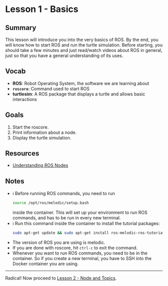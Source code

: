 # Lesson 1 - Basics

## Summary
This lesson will introduce you into the very basics of ROS. By the end, you will know how to start ROS and run the turtle simulation. Before starting, you should take a few minutes and just read/watch videos about ROS in general, just so that you have a general understanding of its uses.

## Vocab
- **ROS**: Robot Operating System, the software we are learning about
- **`roscore`**: Command used to start ROS
- **turtlesim**: A ROS package that displays a turtle and allows basic interactions

## Goals
1. Start the roscore.
2. Print information about a node.
3. Display the turtle simulation.

## Resources
- [Understanding ROS Nodes](http://wiki.ros.org/ROS/Tutorials/UnderstandingNodes)

## Notes
- :information_source: Before running ROS commands, you need to run
    ```bash
    source /opt/ros/melodic/setup.bash
    ```
    inside the container. This will set up your environment to run ROS commands, and has to be run in every new terminal.
- :information_source: Run this command inside the container to install the tutorial packages:
    ```bash
    sudo apt-get update && sudo apt-get install ros-melodic-ros-tutorials
    ```
- The version of ROS you are using is melodic.
- If you are done with roscore, hit `ctrl-c` to exit the command.
- Whenever you want to run ROS commands, you need to be in the container. So if you create a new terminal, you have to SSH into the Docker container you are using.

***

Radical! Now proceed to [Lesson 2 - Node and Topics](lesson-2-nodes-and-topics.md).
